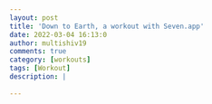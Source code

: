 ```yaml
---
layout: post
title: 'Down to Earth, a workout with Seven.app'
date: 2022-03-04 16:13:0
author: multishiv19
comments: true
category: [workouts]
tags: [Workout]
description: |
    
---
```





<div width='100%' class='strava-embed-placeholder' data-embed-type='activity' data-embed-id='6769723870'></div>
<script src='https://strava-embeds.com/embed.js'></script>
